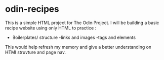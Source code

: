 # odin-recipes

This is a simple HTML project for The Odin Project.
I will be building a basic recipe website using only HTML to practice : 

- Boilerplates/ structure
-links and images
-tags and elements 


This would help refresh my memory and give a better understanding on HTMl struvture and page nav.

